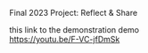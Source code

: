  Final 2023 Project: Reflect & Share
 
  this link to the demonstration demo  
   https://youtu.be/F-VC-jfDmSk
 
